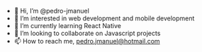 - 👋 Hi, I’m @pedro-jmanuel
- 👀 I’m interested in web development and mobile development
- 🌱 I’m currently learning React Native 
- 💞️ I’m looking to collaborate on Javascript projects
- 📫 How to reach me, pedro.jmanuel@hotmail.com

<!---
pedro-jmanuel/pedro-jmanuel is a ✨ special ✨ repository because its `README.md` (this file) appears on your GitHub profile.
You can click the Preview link to take a look at your changes.
--->
